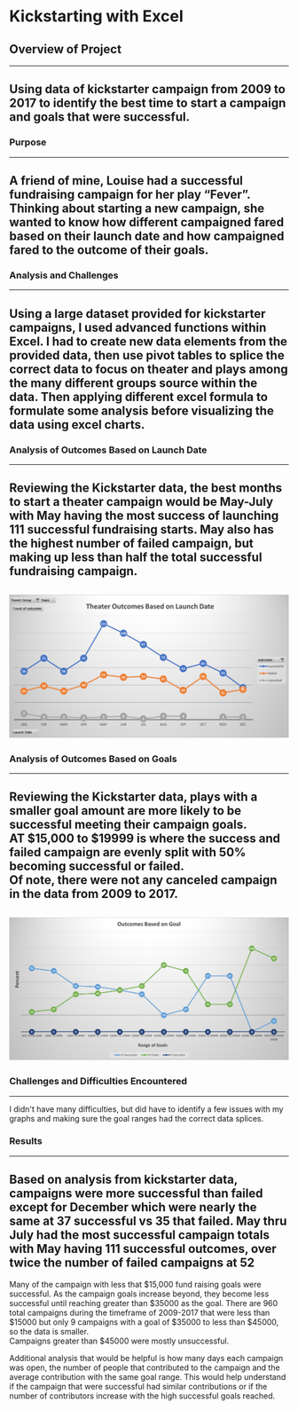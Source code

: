 # Kickstarting with Excel

## Overview of Project
---
Using data of kickstarter campaign from 2009 to 2017 to identify the best time to start a campaign and goals that were successful.  
---
### Purpose
---
A friend of mine, Louise had a successful fundraising campaign for her play “Fever”.  Thinking about starting a new campaign, 
she wanted to know how different campaigned fared based on their launch date and how campaigned fared to the outcome of their goals. 
---   
### Analysis and Challenges
---
Using a large dataset provided for kickstarter campaigns, I used advanced functions within Excel.  I had to create new data 
elements from the provided data, then use pivot tables to splice the correct data to focus on theater and plays among the many 
different groups source within the data.  Then applying different excel formula to formulate some analysis before visualizing 
the data using excel charts.  
---

### Analysis of Outcomes Based on Launch Date
---
Reviewing the Kickstarter data, the best months to start a theater campaign would be May-July with May having the most success
of launching 111 successful fundraising starts.  May also has the highest number of failed campaign, but making up less than half
the total successful fundraising campaign.
 ---
![Theater Outcomes by Launch Date](/Theater_Outcomes_vs_Launch.png) 
---
### Analysis of Outcomes Based on Goals
---
Reviewing the Kickstarter data, plays with a smaller goal amount are more likely to be successful meeting their campaign goals.  
AT $15,000 to $19999 is where the success and failed campaign are evenly split with 50% becoming successful or failed.  
Of note, there were not any canceled campaign in the data from 2009 to 2017. 
---
![Outcomes Based on Goal](/Outcomes_vs_Goals.png)   
---
### Challenges and Difficulties Encountered
---
I didn't have many difficulties, but did have to identify a few issues with my graphs and making sure the goal ranges 
had the correct data splices.

### Results
---
Based on analysis from kickstarter data, campaigns were more successful than failed except for December which were nearly 
the same at 37 successful vs 35 that failed.  May thru July had the most successful campaign totals with May having 111 successful 
outcomes, over twice the number of failed campaigns at 52 
---
Many of the campaign with less that $15,000 fund raising goals were successful.  As the campaign goals increase beyond, they 
become less successful until reaching greater than $35000 as the goal.  There are 960 total campaigns during the timeframe 
of 2009-2017 that were less than $15000 but only 9 campaigns with a goal of $35000 to less than $45000, so the data is smaller.  
Campaigns greater than $45000 were mostly unsuccessful.  

Additional analysis that would be helpful is how many days each campaign was open, the number of people that contributed 
to the campaign and the average contribution with the same goal range.  This would help understand if the campaign that were 
successful had similar contributions or if the number of contributors increase with the high successful goals reached. 

